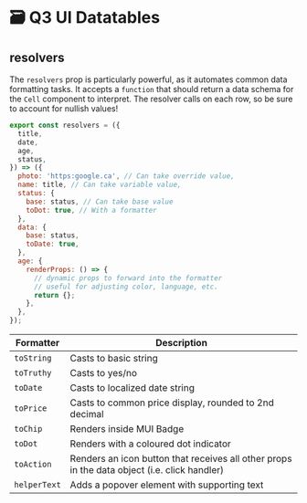 # 🗃️ Q3 UI Datatables

## resolvers

The `resolvers` prop is particularly powerful, as it
automates common data formatting tasks. It accepts a
`function` that should return a data schema for the `Cell`
component to interpret. The resolver calls on each row, so
be sure to account for nullish values!

```javascript
export const resolvers = ({
  title,
  date,
  age,
  status,
}) => ({
  photo: 'https:google.ca', // Can take override value,
  name: title, // Can take variable value,
  status: {
    base: status, // Can take base value
    toDot: true, // With a formatter
  },
  data: {
    base: status,
    toDate: true,
  },
  age: {
    renderProps: () => {
      // dynamic props to forward into the formatter
      // useful for adjusting color, language, etc.
      return {};
    },
  },
});
```

| Formatter    | Description                                                                                  |
| ------------ | -------------------------------------------------------------------------------------------- |
| `toString`   | Casts to basic string                                                                        |
| `toTruthy`   | Casts to yes/no                                                                              |
| `toDate`     | Casts to localized date string                                                               |
| `toPrice`    | Casts to common price display, rounded to 2nd decimal                                        |
| `toChip`     | Renders inside MUI Badge                                                                     |
| `toDot`      | Renders with a coloured dot indicator                                                        |
| `toAction`   | Renders an icon button that receives all other props in the data object (i.e. click handler) |
| `helperText` | Adds a popover element with supporting text                                                  |
